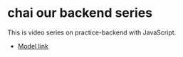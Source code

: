 # chai our backend series

This is video series on practice-backend with JavaScript.

- [Model link](https://app.eraser.io/workspace/YtPqZ1VogxGy1j?origin=share)